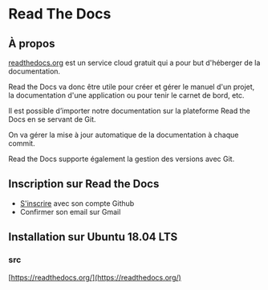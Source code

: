 # Read The Docs

## À propos
[readthedocs.org](readthedocs.org) est un service cloud gratuit qui a pour but d'héberger de la documentation.
 
Read the Docs va donc être utile pour créer et gérer le manuel d'un projet, la documentation d'une application ou pour tenir le carnet de bord, etc.

Il est possible d’importer notre documentation sur la plateforme Read the Docs en se servant de Git. 

On va gérer la mise à jour automatique de la documentation à chaque commit. 

Read the Docs supporte également la gestion des versions avec Git.
## Inscription sur Read the Docs
- [S'inscrire](https://readthedocs.org/accounts/signup/) avec son compte Github
- Confirmer son email sur Gmail

## Installation sur Ubuntu 18.04 LTS

### src 
[https://readthedocs.org/](https://readthedocs.org/)
<!--stackedit_data:
eyJoaXN0b3J5IjpbNzYyMzYwMjcwLC0xNzk1NTkyODg3LDEzOT
gxMzYzNjldfQ==
-->